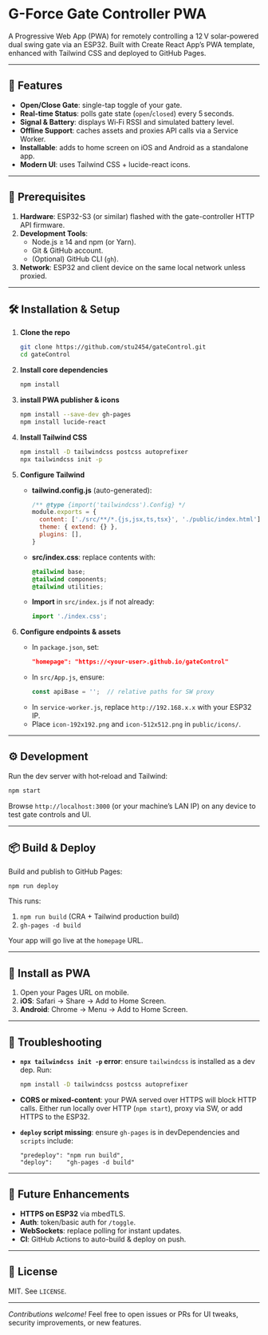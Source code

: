 # G-Force Gate Controller PWA

A Progressive Web App (PWA) for remotely controlling a 12 V solar-powered dual swing gate via an ESP32. Built with Create React App’s PWA template, enhanced with Tailwind CSS and deployed to GitHub Pages.

---

## 🚀 Features

- **Open/Close Gate**: single-tap toggle of your gate.
- **Real-time Status**: polls gate state (`open`/`closed`) every 5 seconds.
- **Signal & Battery**: displays Wi‑Fi RSSI and simulated battery level.
- **Offline Support**: caches assets and proxies API calls via a Service Worker.
- **Installable**: adds to home screen on iOS and Android as a standalone app.
- **Modern UI**: uses Tailwind CSS + lucide-react icons.

---

## 🔧 Prerequisites

1. **Hardware**: ESP32-S3 (or similar) flashed with the gate-controller HTTP API firmware.
2. **Development Tools**:
   - Node.js ≥ 14 and npm (or Yarn).
   - Git & GitHub account.
   - (Optional) GitHub CLI (`gh`).
3. **Network**: ESP32 and client device on the same local network unless proxied.

---

## 🛠 Installation & Setup

1. **Clone the repo**
   ```bash
   git clone https://github.com/stu2454/gateControl.git
   cd gateControl
   ```

2. **Install core dependencies**
   ```bash
   npm install
   ```

3. **install PWA publisher & icons**
   ```bash
   npm install --save-dev gh-pages
   npm install lucide-react
   ```

4. **Install Tailwind CSS**
   ```bash
   npm install -D tailwindcss postcss autoprefixer
   npx tailwindcss init -p
   ```

5. **Configure Tailwind**
   - **tailwind.config.js** (auto-generated):
     ```js
     /** @type {import('tailwindcss').Config} */
     module.exports = {
       content: ['./src/**/*.{js,jsx,ts,tsx}', './public/index.html'],
       theme: { extend: {} },
       plugins: [],
     }
     ```
   - **src/index.css**: replace contents with:
     ```css
     @tailwind base;
     @tailwind components;
     @tailwind utilities;
     ```
   - **Import** in `src/index.js` if not already:
     ```js
     import './index.css';
     ```

6. **Configure endpoints & assets**
   - In `package.json`, set:
     ```json
     "homepage": "https://<your-user>.github.io/gateControl"
     ```
   - In `src/App.js`, ensure:
     ```js
     const apiBase = '';  // relative paths for SW proxy
     ```
   - In `service-worker.js`, replace `http://192.168.x.x` with your ESP32 IP.
   - Place `icon-192x192.png` and `icon-512x512.png` in `public/icons/`.

---

## ⚙️ Development

Run the dev server with hot‑reload and Tailwind:

```bash
npm start
```

Browse `http://localhost:3000` (or your machine’s LAN IP) on any device to test gate controls and UI.

---

## 📦 Build & Deploy

Build and publish to GitHub Pages:

```bash
npm run deploy
```

This runs:
1. `npm run build` (CRA + Tailwind production build)
2. `gh-pages -d build`

Your app will go live at the `homepage` URL.

---

## 📱 Install as PWA

1. Open your Pages URL on mobile.
2. **iOS**: Safari → Share → Add to Home Screen.
3. **Android**: Chrome → Menu → Add to Home Screen.

---

## 🐛 Troubleshooting

- **`npx tailwindcss init -p` error**: ensure `tailwindcss` is installed as a dev dep. Run:
  ```bash
  npm install -D tailwindcss postcss autoprefixer
  ```

- **CORS or mixed‑content**: your PWA served over HTTPS will block HTTP calls. Either run locally over HTTP (`npm start`), proxy via SW, or add HTTPS to the ESP32.

- **`deploy` script missing**: ensure `gh-pages` is in devDependencies and `scripts` include:
  ```jsonc
  "predeploy": "npm run build",
  "deploy":    "gh-pages -d build"
  ```

---

## 🔮 Future Enhancements

- **HTTPS on ESP32** via mbedTLS.
- **Auth**: token/basic auth for `/toggle`.
- **WebSockets**: replace polling for instant updates.
- **CI**: GitHub Actions to auto-build & deploy on push.

---

## 📜 License

MIT. See `LICENSE`.

---

*Contributions welcome!* Feel free to open issues or PRs for UI tweaks, security improvements, or new features.

